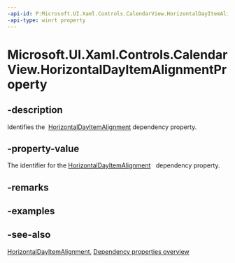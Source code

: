 ```yaml
---
-api-id: P:Microsoft.UI.Xaml.Controls.CalendarView.HorizontalDayItemAlignmentProperty
-api-type: winrt property
---
```


<!-- Property syntax
public Windows.UI.Xaml.DependencyProperty HorizontalDayItemAlignmentProperty { get; }
-->

# Microsoft.UI.Xaml.Controls.CalendarView.HorizontalDayItemAlignmentProperty

## -description
Identifies the  [HorizontalDayItemAlignment](calendarview_horizontaldayitemalignment.md) dependency property.

## -property-value
The identifier for the [HorizontalDayItemAlignment](calendarview_horizontaldayitemalignment.md)   dependency property.

## -remarks

## -examples

## -see-also
[HorizontalDayItemAlignment](calendarview_horizontaldayitemalignment.md), [Dependency properties overview](/windows/uwp/xaml-platform/dependency-properties-overview)
